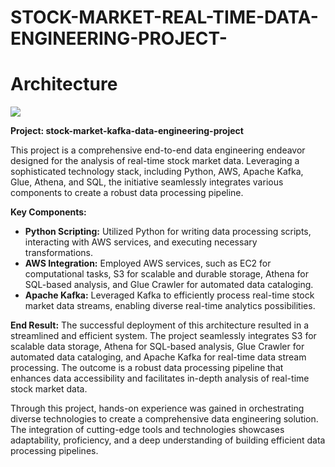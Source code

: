 # STOCK-MARKET-REAL-TIME-DATA-ENGINEERING-PROJECT-

# Architecture
![](architecture.jpg)

**Project: stock-market-kafka-data-engineering-project**

This project is a comprehensive end-to-end data engineering endeavor designed for the analysis of real-time stock market data. Leveraging a sophisticated technology stack, including Python, AWS, Apache Kafka, Glue, Athena, and SQL, the initiative seamlessly integrates various components to create a robust data processing pipeline.

**Key Components:**
- **Python Scripting:** Utilized Python for writing data processing scripts, interacting with AWS services, and executing necessary transformations.
- **AWS Integration:** Employed AWS services, such as EC2 for computational tasks, S3 for scalable and durable storage, Athena for SQL-based analysis, and Glue Crawler for automated data cataloging.
- **Apache Kafka:** Leveraged Kafka to efficiently process real-time stock market data streams, enabling diverse real-time analytics possibilities.

**End Result:**
The successful deployment of this architecture resulted in a streamlined and efficient system. The project seamlessly integrates S3 for scalable data storage, Athena for SQL-based analysis, Glue Crawler for automated data cataloging, and Apache Kafka for real-time data stream processing. The outcome is a robust data processing pipeline that enhances data accessibility and facilitates in-depth analysis of real-time stock market data.

Through this project, hands-on experience was gained in orchestrating diverse technologies to create a comprehensive data engineering solution. The integration of cutting-edge tools and technologies showcases adaptability, proficiency, and a deep understanding of building efficient data processing pipelines.
